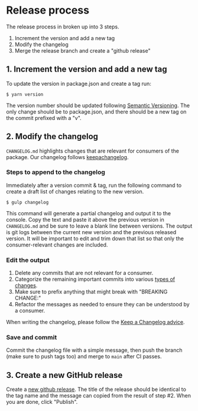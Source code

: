 # Release process

The release process in broken up into 3 steps.

1. Increment the version and add a new tag
2. Modify the changelog
3. Merge the release branch and create a "github release"

## 1. Increment the version and add a new tag

To update the version in package.json and create a tag run:

```shell
$ yarn version
```

The version number should be updated following [Semantic Versioning](https://semver.org/#semantic-versioning-200). The only change should be to package.json, and there should be a new tag on the commit prefixed with a "v".

## 2. Modify the changelog

`CHANGELOG.md` highlights changes that are relevant for consumers of the package. Our changelog follows [keepachangelog](https://keepachangelog.com/en/1.0.0/).

### Steps to append to the changelog

Immediately after a version commit & tag, run the following command to create a draft list of changes relating to the new version.

```shell
$ gulp changelog
```

This command will generate a partial changelog and output it to the console. Copy the text and paste it above the previous version in `CHANGELOG.md` and be sure to leave a blank line between versions. The output is git logs between the current new version and the previous released version. It will be important to edit and trim down that list so that only the consumer-relevant changes are included.

### Edit the output

1. Delete any commits that are not relevant for a consumer.
2. Categorize the remaining important commits into various [types of changes](https://keepachangelog.com/en/1.0.0/#how).
3. Make sure to prefix anything that might break with "BREAKING CHANGE:"
4. Refactor the messages as needed to ensure they can be understood by a consumer.

When writing the changelog, please follow the [Keep a Changelog advice](https://keepachangelog.com/en/1.0.0/#how).

### Save and commit

Commit the changelog file with a simple message, then push the branch (make sure to push tags too) and merge to `main` after CI passes.

## 3. Create a new GitHub release

Create a [new github release](https://github.com/hypothesis/frontend-shared/releases/new/). The title of the release should be identical to the tag name and the message can copied from the result of step #2. When you are done, click "Publish".
